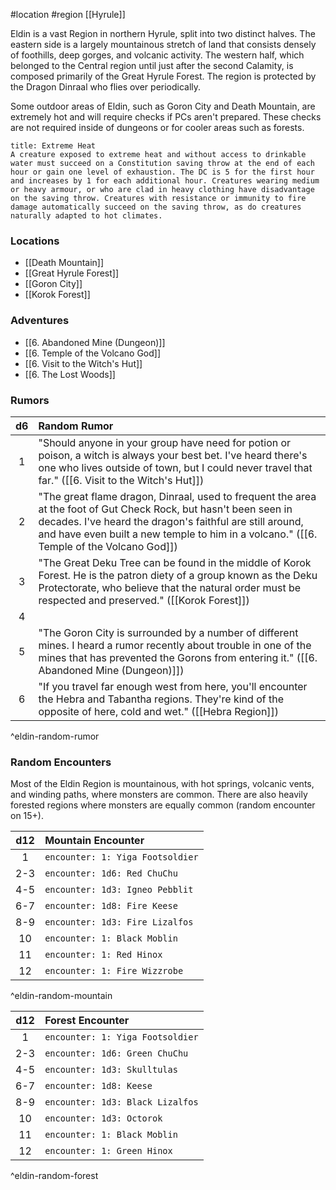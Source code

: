 #location #region [[Hyrule]]

Eldin is a vast Region in northern Hyrule, split into two distinct halves. The eastern side is a largely mountainous stretch of land that consists densely of foothills, deep gorges, and volcanic activity. The western half, which belonged to the Central region until just after the second Calamity, is composed primarily of the Great Hyrule Forest. The region is protected by the Dragon Dinraal who flies over periodically.

Some outdoor areas of Eldin, such as Goron City and Death Mountain, are extremely hot and will require checks if PCs aren't prepared. These checks are not required inside of dungeons or for cooler areas such as forests.

```ad-info
title: Extreme Heat
A creature exposed to extreme heat and without access to drinkable water must succeed on a Constitution saving throw at the end of each hour or gain one level of exhaustion. The DC is 5 for the first hour and increases by 1 for each additional hour. Creatures wearing medium or heavy armour, or who are clad in heavy clothing have disadvantage on the saving throw. Creatures with resistance or immunity to fire damage automatically succeed on the saving throw, as do creatures naturally adapted to hot climates.
```

### Locations

- [[Death Mountain]]
- [[Great Hyrule Forest]]
- [[Goron City]]
- [[Korok Forest]]

### Adventures

* [[6. Abandoned Mine (Dungeon)]]
* [[6. Temple of the Volcano God]]
* [[6. Visit to the Witch's Hut]]
* [[6. The Lost Woods]]

### Rumors

| d6  | Random Rumor                                                                                                                                                                                                                                                             |
|:---:|:------------------------------------------------------------------------------------------------------------------------------------------------------------------------------------------------------------------------------------------------------------------------ |
|  1  | "Should anyone in your group have need for potion or poison, a witch is always your best bet. I've heard there's one who lives outside of town, but I could never travel that far." ([[6. Visit to the Witch's Hut]])                                                    |
|  2  | "The great flame dragon, Dinraal, used to frequent the area at the foot of Gut Check Rock, but hasn't been seen in decades. I've heard the dragon's faithful are still around, and have even built a new temple to him in a volcano." ([[6. Temple of the Volcano God]]) |
|  3  | "The Great Deku Tree can be found in the middle of Korok Forest. He is the patron diety of a group known as the Deku Protectorate, who believe that the natural order must be respected and preserved." ([[Korok Forest]])                                               |
|  4  |                                                                                                       |
|  5  | "The Goron City is surrounded by a number of different mines. I heard a rumor recently about trouble in one of the mines that has prevented the Gorons from entering it." ([[6. Abandoned Mine (Dungeon)]])                                                              |
|  6  | "If you travel far enough west from here, you'll encounter the Hebra and Tabantha regions. They're kind of the opposite of here, cold and wet." ([[Hebra Region]])                                                                                                       |
^eldin-random-rumor

### Random Encounters

Most of the Eldin Region is mountainous, with hot springs, volcanic vents, and winding paths, where monsters are common. There are also heavily forested regions where monsters are equally common (random encounter on 15+).

| d12 | Mountain Encounter               |
|:---:|:-------------------------------- |
|  1  | `encounter: 1: Yiga Footsoldier` |
| 2-3 | `encounter: 1d6: Red ChuChu`     |
| 4-5 | `encounter: 1d3: Igneo Pebblit`  |
| 6-7 | `encounter: 1d8: Fire Keese`     |
| 8-9 | `encounter: 1d3: Fire Lizalfos`  |
| 10  | `encounter: 1: Black Moblin`     |
| 11  | `encounter: 1: Red Hinox`        |
| 12  | `encounter: 1: Fire Wizzrobe`    |
^eldin-random-mountain

| d12 | Forest Encounter                 |
|:---:|:-------------------------------- |
|  1  | `encounter: 1: Yiga Footsoldier` |
| 2-3 | `encounter: 1d6: Green ChuChu`   |
| 4-5 | `encounter: 1d3: Skulltulas`     |
| 6-7 | `encounter: 1d8: Keese`          |
| 8-9 | `encounter: 1d3: Black Lizalfos` |
| 10  | `encounter: 1d3: Octorok`        |
| 11  | `encounter: 1: Black Moblin`     |
| 12  | `encounter: 1: Green Hinox`      |
^eldin-random-forest
